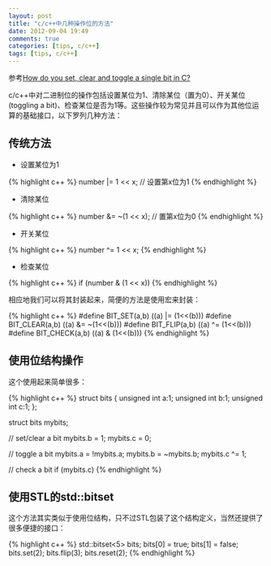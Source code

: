 ```yaml
---
layout: post
title: "c/c++中几种操作位的方法"
date: 2012-09-04 19:49
comments: true
categories: [tips, c/c++]
tags: [tips, c/c++]
---
```


参考[How do you set, clear and toggle a single bit in C?](http://stackoverflow.com/questions/47981/how-do-you-set-clear-and-toggle-a-single-bit-in-c)

c/c++中对二进制位的操作包括设置某位为1、清除某位（置为0）、开关某位(toggling a bit)、检查某位是否为1等。这些操作较为常见并且可以作为其他位运算的基础接口，以下罗列几种方法：

## 传统方法

* 设置某位为1

{% highlight c++ %}
number |= 1 << x; // 设置第x位为1
{% endhighlight %}
<!-- more -->
* 清除某位

{% highlight c++ %}
number &= ~(1 << x); // 置第x位为0
{% endhighlight %}

* 开关某位

{% highlight c++ %}
number ^= 1 << x;
{% endhighlight %}

* 检查某位

{% highlight c++ %}
if (number & (1 << x))
{% endhighlight %}

相应地我们可以将其封装起来，简便的方法是使用宏来封装：

{% highlight c++ %}
#define BIT_SET(a,b) ((a) |= (1<<(b)))
#define BIT_CLEAR(a,b) ((a) &= ~(1<<(b)))
#define BIT_FLIP(a,b) ((a) ^= (1<<(b)))
#define BIT_CHECK(a,b) ((a) & (1<<(b)))
{% endhighlight %}

## 使用位结构操作

这个使用起来简单很多：

{% highlight c++ %}
struct bits {
    unsigned int a:1;
    unsigned int b:1;
    unsigned int c:1;
};

struct bits mybits;

// set/clear a bit
mybits.b = 1;
mybits.c = 0;

// toggle a bit
mybits.a = !mybits.a;
mybits.b = ~mybits.b;
mybits.c ^= 1;

// check a bit
if (mybits.c)
{% endhighlight %}

## 使用STL的std::bitset<N>

这个方法其实类似于使用位结构，只不过STL包装了这个结构定义，当然还提供了很多便捷的接口：

{% highlight c++ %}
std::bitset<5> bits;
bits[0] = true;
bits[1] = false;
bits.set(2);
bits.flip(3);
bits.reset(2);
{% endhighlight %}

